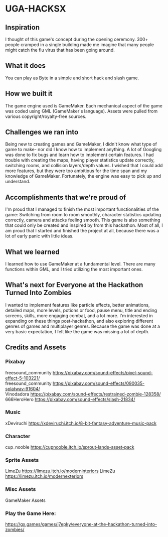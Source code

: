 # UGA-HACKSX
 
## Inspiration
I thought of this game's concept during the opening ceremony. 300+ people cramped in a single building made me imagine that many people might catch the flu virus that has been going around. 
## What it does
You can play as Byte in a simple and short hack and slash game.

## How we built it
The game engine used is GameMaker. Each mechanical aspect of the game was coded using GML (GameMaker's language). Assets were pulled from various copyright/royalty-free sources. 

## Challenges we ran into
Being new to creating games and GameMaker, I didn't know what type of game to make- nor did I know how to implement anything. A lot of Googling was done to fix bugs and learn how to implement certain features. I had trouble with creating the maps, having player statistics update correctly, switching rooms, and collision layers/depth values.
I wished that I could add more features, but they were too ambitious for the time span and my knowledge of GameMaker. Fortunately, the engine was easy to pick up and understand.

## Accomplishments that we're proud of
I'm proud that I managed to finish the most important functionalities of the game: Switching from room to room smoothly, character statistics updating correctly, camera and attacks feeling smooth. 
This game is also something that could only be created and inspired by from this hackathon. 
Most of all, I am proud that I started and finished the project at all, because there was a lot of early panic with little ideas. 

## What we learned
I learned how to use GameMaker at a fundamental level. There are many functions within GML, and I tried utilizing the most important ones. 
## What's next for Everyone at the Hackathon Turned Into Zombies
I wanted to implement features like particle effects, better animations, detailed maps, more levels, potions or food, pause menu, title and ending screens, skills, more engaging combat, and a lot more. I'm interested in expanding on these things post-hackathon, and also exploring different genres of games and multiplayer genres. Because the game was done at a very basic expectation, I felt like the game was missing a lot of depth.


## Credits and Assets
### Pixabay
freesound_community https://pixabay.com/sound-effects/pixel-sound-effect-5-103221/ <br />
freesound_community https://pixabay.com/sound-effects/090035-splatwav-91604/ <br />
Vinodadora https://pixabay.com/sound-effects/restrained-zombie-128358/ <br />
666HeroHero https://pixabay.com/sound-effects/slash-21834/ <br />

### Music
xDeviruchi https://xdeviruchi.itch.io/8-bit-fantasy-adventure-music-pack

### Character
cup_nooble https://cupnooble.itch.io/sprout-lands-asset-pack 

### Sprite Assets
LimeZu https://limezu.itch.io/moderninteriors
LimeZu https://limezu.itch.io/modernexteriors

### Misc Assets
GameMaker Assets

### Play the Game Here:
https://gx.games/games/j7epky/everyone-at-the-hackathon-turned-into-zombies/
